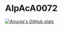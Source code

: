 # AlpAcA0072
[![Anurag's GitHub stats](https://github-readme-stats.vercel.app/api?username=AlpAcA0072&show_icons=true&theme=radical)](https://github.com/anuraghazra/github-readme-stats)
